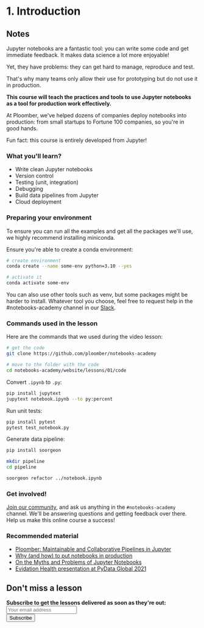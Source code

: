 # 1. Introduction

## Notes

Jupyter notebooks are a fantastic tool: you can write some code and get immediate feedback. It makes data science a lot more enjoyable!

Yet, they have problems: they can get hard to manage, reproduce and test. 

That's why many teams only allow their use for prototyping but do not use it in production.

**This course will teach the practices and tools to use Jupyter notebooks as a tool for production work effectively.**

At Ploomber, we've helped dozens of companies deploy notebooks into production: from small startups to Fortune 100 companies, so you're in good hands.

Fun fact: this course is entirely developed from Jupyter!

### What you'll learn?

- Write clean Jupyter notebooks
- Version control
- Testing (unit, integration)
- Debugging
- Build data pipelines from Jupyter
- Cloud deployment

### Preparing your environment

To ensure you can run all the examples and get all the packages we'll use, we highly recommend installing miniconda.

Ensure you're able to create a conda environment:

```sh
# create environment
conda create --name some-env python=3.10 --yes

# activate it
conda activate some-env
```

You can also use other tools such as venv, but some packages might be harder to install. Whatever tool you choose, feel free to request help in the #notebooks-academy channel in our [Slack](https://ploomber.io/community).

### Commands used in the lesson

Here are the commands that we used during the video lesson:

```sh
# get the code
git clone https://github.com/ploomber/notebooks-academy

# move to the folder with the code
cd notebooks-academy/website/lessons/01/code
```

Convert `.ipynb` to `.py`:

```sh
pip install jupytext
jupytext notebook.ipynb --to py:percent
```

Run unit tests:

```sh
pip install pytest
pytest test_notebook.py
```

Generate data pipeline:

```sh
pip install soorgeon

mkdir pipeline
cd pipeline

soorgeon refactor ../notebook.ipynb
```

### Get involved!

[Join our community](https://ploomber.io/community), and ask us anything in the `#notebooks-academy` channel. We'll be answering questions and getting feedback over there. Help us make this online course a success!

### Recommended material

- [Ploomber: Maintainable and Collaborative Pipelines in Jupyter](https://blog.jupyter.org/ploomber-maintainable-and-collaborative-pipelines-in-jupyter-acb3ad2101a7)
- [Why (and how) to put notebooks in production](https://ploomber.io/blog/nbs-production)
- [On the Myths and Problems of Jupyter Notebooks](https://ploomber.io/blog/nbs-myths/)
- [Evidation Health presentation at PyData Global 2021](https://www.youtube.com/watch?v=cFpUBiSgDwU)

## Don't miss a lesson

<div id="newsletter">
<div class="newsletter-copy"><b>Subscribe to get the lessons delivered as soon as they're out:</b></div>
<div id="revue-embed">
  <form action="https://www.getrevue.co/profile/ploomber/add_subscriber" method="post" id="revue-form" name="revue-form"  target="_blank">
  <div class="revue-form-group" id="email-text-field">
    <input class="revue-form-field" placeholder="Your email address" type="email" name="member[email]" id="member_email">
  </div>
  <div class="revue-form-actions" id="submit-btn">
    <input type="submit" value="Subscribe" name="member[subscribe]" id="member_submit">
  </div>
  </form>
</div>
</div>

